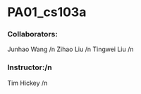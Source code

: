 # PA01_cs103a
### Collaborators:
Junhao Wang /n
Zihao Liu /n
Tingwei Liu /n

### Instructor:/n
Tim Hickey /n
